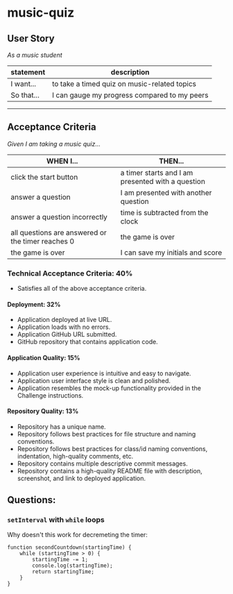 # music-quiz

## User Story

_As a music student_

| statement  | description                                  |
| ---------- | -------------------------------------------- |
| I want...  | to take a timed quiz on music-related topics |
| So that... | I can gauge my progress compared to my peers |

---

## Acceptance Criteria

_Given I am taking a music quiz..._

| WHEN I...                                         | THEN...                                           |
| ------------------------------------------------- | ------------------------------------------------- |
| click the start button                            | a timer starts and I am presented with a question |
| answer a question                                 | I am presented with another question              |
| answer a question incorrectly                     | time is subtracted from the clock                 |
| all questions are answered or the timer reaches 0 | the game is over                                  |
| the game is over                                  | I can save my initials and score                  |

### Technical Acceptance Criteria: 40%

-   Satisfies all of the above acceptance criteria.

#### Deployment: 32%

-   Application deployed at live URL.
-   Application loads with no errors.
-   Application GitHub URL submitted.
-   GitHub repository that contains application code.

#### Application Quality: 15%

-   Application user experience is intuitive and easy to navigate.
-   Application user interface style is clean and polished.
-   Application resembles the mock-up functionality provided in the Challenge instructions.

#### Repository Quality: 13%

-   Repository has a unique name.
-   Repository follows best practices for file structure and naming conventions.
-   Repository follows best practices for class/id naming conventions, indentation, high-quality comments, etc.
-   Repository contains multiple descriptive commit messages.
-   Repository contains a high-quality README file with description, screenshot, and link to deployed application.

## Questions:

### `setInterval` with `while` loops

Why doesn't this work for decremeting the timer:

```
function secondCountdown(startingTime) {
	while (startingTime > 0) {
		startingTime -= 1;
		console.log(startingTime);
		return startingTime;
	}
}
```
